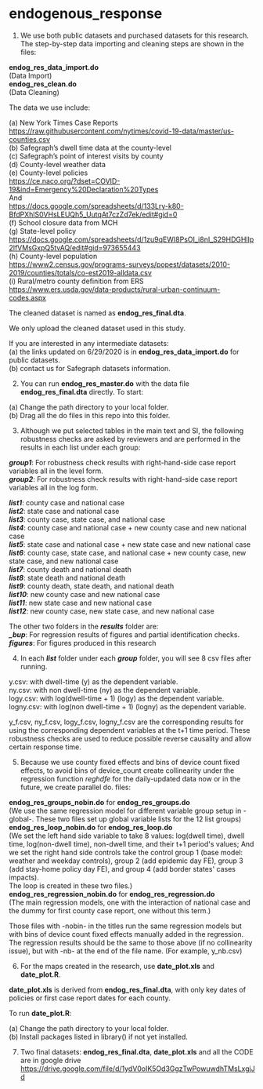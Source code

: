 # endogenous_response
1. We use both public datasets and purchased datasets for this research. The step-by-step data importing and cleaning steps are shown in the files:

**endog_res_data_import.do**<br/>
(Data Import)<br/>
**endog_res_clean.do**<br/>
(Data Cleaning)<br/>

The data we use include:

(a) New York Times Case Reports<br/>
https://raw.githubusercontent.com/nytimes/covid-19-data/master/us-counties.csv<br/>
(b) Safegraph’s dwell time data at the county-level<br/>
(c) Safegraph’s point of interest visits by county<br/>
(d) County-level weather data<br/>
(e) County-level policies <br/>
https://ce.naco.org/?dset=COVID-19&ind=Emergency%20Declaration%20Types<br/>
And<br/>
https://docs.google.com/spreadsheets/d/133Lry-k80-BfdPXhlS0VHsLEUQh5_UutqAt7czZd7ek/edit#gid=0<br/>
(f) School closure data from MCH<br/>
(g) State-level policy<br/>
https://docs.google.com/spreadsheets/d/1zu9qEWI8PsOI_i8nI_S29HDGHlIp2lfVMsGxpQ5tvAQ/edit#gid=973655443<br/>
(h) County-level population<br/>
https://www2.census.gov/programs-surveys/popest/datasets/2010-2019/counties/totals/co-est2019-alldata.csv<br/>
(i) Rural/metro county definition from ERS <br/>
https://www.ers.usda.gov/data-products/rural-urban-continuum-codes.aspx<br/>

The cleaned dataset is named as **endog_res_final.dta**. 

We only upload the cleaned dataset used in this study. 

If you are interested in any intermediate datasets:<br/>
(a) the links updated on 6/29/2020 is in **endog_res_data_import.do** for public datasets.<br/>
(b) contact us for Safegraph datasets information.<br/>

2. You can run **endog_res_master.do** with the data file **endog_res_final.dta** directly. To start:

(a) Change the path directory to your local folder.<br/>
(b) Drag all the do files in this repo into this folder.<br/>

3. Although we put selected tables in the main text and SI, the following robustness checks are asked by reviewers and are performed in the results in each list under each group:


***group1***: For robustness check results with right-hand-side case report variables all in the level form.<br/>
***group2***: For robustness check results with right-hand-side case report variables all in the log form.

***list1***: county case and national case<br/>
***list2***: state case and national case<br/>
***list3***: county case, state case, and national case<br/>
***list4***: county case and national case + new county case and new national case<br/>
***list5***: state case and national case + new state case and new national case<br/>
***list6***: county case, state case, and national case + new county case, new state case, and new national case<br/>
***list7***: county death and national death<br/>
***list8***: state death and national death<br/>
***list9***: county death, state death, and national death<br/>
***list10***: new county case and new national case<br/>
***list11***: new state case and new national case<br/>
***list12***: new county case, new state case, and new national case<br/>

The other two folders in the ***results*** folder are:<br/>
***_bup***: For regression results of figures and partial identification checks.<br/>
***figures***: For figures produced in this research

4. In each ***list*** folder under each ***group*** folder, you will see 8 csv files after running. 

y.csv: with dwell-time (y) as the dependent variable.<br/>
ny.csv: with non dwell-time (ny) as the dependent variable.<br/>
logy.csv: with log(dwell-time + 1) (logy) as the dependent variable.<br/>
logny.csv: with log(non dwell-time + 1) (logny) as the dependent variable.<br/>

y_f.csv, ny_f.csv, logy_f.csv, logny_f.csv are the corresponding results for using the corresponding dependent variables at the t+1 time period. These robustness checks are used to reduce possible reverse causality and allow certain response time.

5. Because we use county fixed effects and bins of device count fixed effects, to avoid bins of device_count create collinearity under the regression function *reghdfe* for the daily-updated data now or in the future, we create parallel do. files: 

**endog_res_groups_nobin.do** for **endog_res_groups.do**<br/>
(We use the same regression model for different variable group setup in -global-. These two files set up global variable lists for the 12 list groups)<br/>
**endog_res_loop_nobin.do** for **endog_res_loop.do**<br/>
(We set the left hand side variable to take 8 values: log(dwell time), dwell time, log(non-dwell time), non-dwell time, and their t+1 period's values; And we set the right hand side controls take the control group 1 (base model: weather and weekday controls), group 2 (add epidemic day FE), group 3 (add stay-home policy day FE), and group 4 (add border states' cases impacts).<br/>
The loop is created in these two files.)<br/>
**endog_res_regression_nobin.do** for **endog_res_regression.do**<br/>
(The main regression models, one with the interaction of national case and the dummy for first county case report, one without this term.)

Those files with -nobin- in the titles run the same regression models but with bins of device count fixed effects manually added in the regression. The regression results should be the same to those above (if no collinearity issue), but with -nb- at the end of the file name. (For example, y_nb.csv)

6. For the maps created in the research, use **date_plot.xls** and **date_plot.R**.

**date_plot.xls** is derived from **endog_res_final.dta**, with only key dates of policies or first case report dates for each county. 
 
To run **date_plot.R**:

(a) Change the path directory to your local folder.<br/>
(b) Install packages listed in library() if not yet installed.

7. Two final datasets: **endog_res_final.dta**, **date_plot.xls** and all the CODE are in google drive
https://drive.google.com/file/d/1ydV0oIK5Od3GgzTwPowuwdhTMsLxgjJd 




